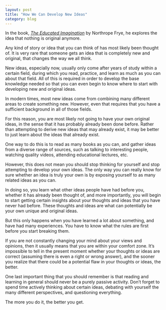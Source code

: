 ```yaml
---
layout: post
title: "How We Can Develop New Ideas"
category: blog
---
```


In the book, *[The Educated Imagination](https://macblog.mcmaster.ca/fryeblog/tom-willards-study-guide-to-the-educated-imagination/)* by Northrope Frye, he explores the idea that nothing is original anymore.

Any kind of story or idea that you can think of has most likely been thought of. It is very rare that someone gets an idea that is completely new and original, that changes the way we all think.

New ideas, especially now, usually only come after years of study within a certain field, during which you read, practice, and learn as much as you can about that field. All of this is required in order to develop the base knowledge needed so that you can even begin to know where to start with developing new and original ideas.

In modern times, most new ideas come from combining many different areas to create something new. However, even that requires that you have a sufficient background in all of those fields.

For this reason, you are most likely not going to have your own original ideas, in the sense that it has probably already been done before. Rather than attempting to derive new ideas that may already exist, it may be better to just learn about the ideas that already exist.

One way to do this is to read as many books as you can, and gather ideas from a diverse range of sources, such as talking to interesting people, watching quality videos, attending educational lectures, etc.

However, this does not mean you should stop thinking for yourself and stop attempting to develop your own ideas. The only way you can really know for sure whether an idea is truly your own is by exposing yourself to as many related ideas as you can.

In doing so, you learn what other ideas people have had before you, whether it has already been thought of, and more importantly, you will begin to start getting certain insights about your thoughts and ideas that you have never had before. These thoughts and ideas are what can potentially be your own unique and original ideas.

But this only happens when you have learned a lot about something, and have had many experiences. You have to know what the rules are first before you start breaking them.

If you are not constantly changing your mind about your views and opinions, then it usually means that you are within your comfort zone. It’s impossible to tell in the present moment whether your thoughts or ideas are correct (assuming there is even a right or wrong answer), and the sooner you realize that there could be a potential flaw in your thoughts or ideas, the better.

One last important thing that you should remember is that reading and learning in general should never be a purely passive activity. Don’t forget to spend time actively thinking about certain ideas, debating with yourself the many different perspectives, and questioning everything.

The more you do it, the better you get.
